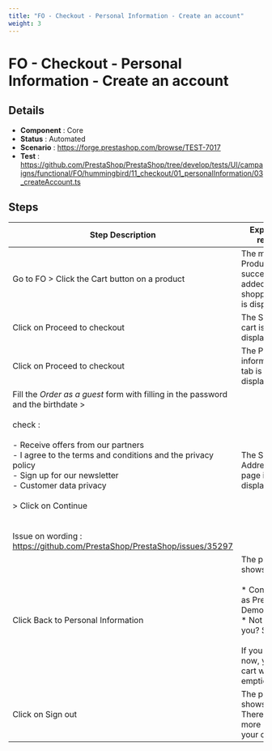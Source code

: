 ```yaml
---
title: "FO - Checkout - Personal Information - Create an account"
weight: 3
---
```


# FO - Checkout - Personal Information - Create an account
## Details
* **Component** : Core
* **Status** : Automated
* **Scenario** : https://forge.prestashop.com/browse/TEST-7017
* **Test** : https://github.com/PrestaShop/PrestaShop/tree/develop/tests/UI/campaigns/functional/FO/hummingbird/11_checkout/01_personalInformation/03_createAccount.ts

## Steps
| Step Description | Expected result |
| ----- | ----- |
| Go to FO > Click the Cart button on a product | The modal Product successfully added to your shopping cart is displayed |
| Click on Proceed to checkout | The Shopping cart is well displayed |
| Click on Proceed to checkout | The Personal information tab is well displayed |
| Fill the *Order as a guest* form with filling in the password and the birthdate ><br><br>check :<br><br>- Receive offers from our partners<br>- I agree to the terms and conditions and the privacy policy<br>- Sign up for our newsletter<br>- Customer data privacy<br><br>> Click on Continue<br><br><br>Issue on wording : https://github.com/PrestaShop/PrestaShop/issues/35297 | The Step 2 Addresses page is displayed |
| Click Back to Personal Information | The page shows<br><br> * Connected as Prestashop Demo<br> * Not you? Sign out<br><br>If you sign out now, your cart will be emptied. |
| Click on Sign out | The page shows<br>There are no more items in your cart |
